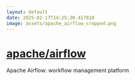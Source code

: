 ```yaml
---
layout: default
date: 2025-02-17T14:25:30.417810
image: assets/apache_airflow_cropped.png
---
```


# [apache/airflow](https://github.com/apache/airflow)

Apache Airflow: workflow management platform
